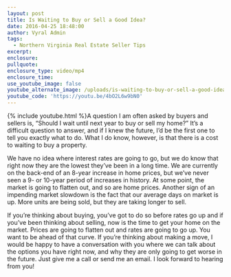 ```yaml
---
layout: post
title: Is Waiting to Buy or Sell a Good Idea?
date: 2016-04-25 18:48:00
author: Vyral Admin
tags:
  - Northern Virginia Real Estate Seller Tips
excerpt:
enclosure:
pullquote:
enclosure_type: video/mp4
enclosure_time:
use_youtube_image: false
youtube_alternate_image: /uploads/is-waiting-to-buy-or-sell-a-good-idea.jpg
youtube_code: 'https://youtu.be/4bO2L6w9bN0'
---
```



{% include youtube.html %}A question I am often asked by buyers and sellers is, “Should I wait until next year to buy or sell my home?” It’s a difficult question to answer, and if I knew the future, I’d be the first one to tell you exactly what to do. What I do know, however, is that there is a cost to waiting to buy a property.

We have no idea where interest rates are going to go, but we do know that right now they are the lowest they’ve been in a long time. We are currently on the back-end of an 8-year increase in home prices, but we’ve never seen a 9- or 10-year period of increases in history. At some point, the market is going to flatten out, and so are home prices. Another sign of an impending market slowdown is the fact that our average days on market is up. More units are being sold, but they are taking longer to sell.

If you’re thinking about buying, you’ve got to do so before rates go up and if you’ve been thinking about selling, now is the time to get your home on the market. Prices are going to flatten out and rates are going to go up. You want to be ahead of that curve. If you’re thinking about making a move, I would be happy to have a conversation with you where we can talk about the options you have right now, and why they are only going to get worse in the future. Just give me a call or send me an email. I look forward to hearing from you!